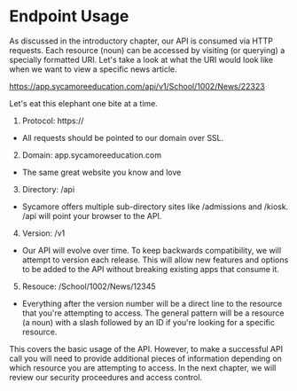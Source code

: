 # Endpoint Usage

As discussed in the introductory chapter, our API is consumed via HTTP requests. Each resource (noun) can be accessed by visiting (or querying) a specially formatted URI. Let's take a look at what the URI would look like when we want to view a specific news article.

https://app.sycamoreeducation.com/api/v1/School/1002/News/22323

Let's eat this elephant one bite at a time.

1. Protocol: https://
  - All requests should be pointed to our domain over SSL.
2. Domain: app.sycamoreeducation.com
  - The same great website you know and love
3. Directory: /api
  - Sycamore offers multiple sub-directory sites like /admissions and /kiosk. /api will point your browser to the API.
4. Version: /v1
  - Our API will evolve over time. To keep backwards compatibility, we will attempt to version each release. This will allow new features and options to be added to the API without breaking existing apps that consume it.
5. Resouce: /School/1002/News/12345
  - Everything after the version number will be a direct line to the resource that you're attempting to access. The general pattern will be a resource (a noun) with a slash followed by an ID if you're looking for a specific resource.

This covers the basic usage of the API. However, to make a successful API call you will need to provide additional pieces of information depending on which resource you are attempting to access. In the next chapter, we will review our security proceedures and access control.
